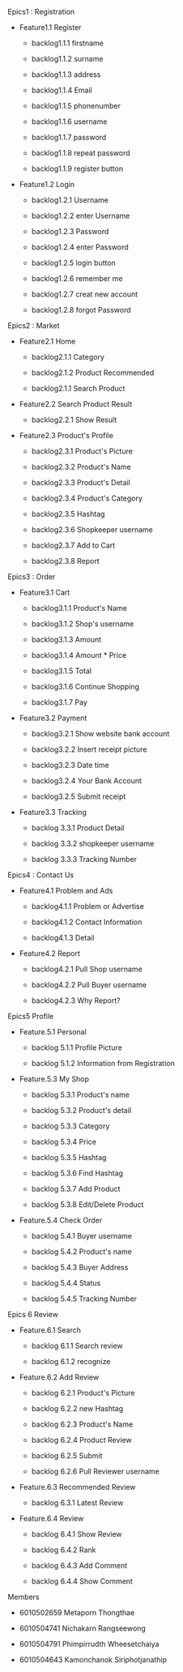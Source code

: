 Epics1 : Registration

* Feature1.1 Register

  * backlog1.1.1 firstname
  
  * backlog1.1.2 surname
  
  * backlog1.1.3 address
  
  * backlog1.1.4 Email
  
  * backlog1.1.5 phonenumber
  
  * backlog1.1.6 username
  
  * backlog1.1.7 password
  
  * backlog1.1.8 repeat password
  
  * backlog1.1.9 register button

* Feature1.2 Login

  * backlog1.2.1 Username
  
  * backlog1.2.2 enter Username
  
  * backlog1.2.3 Password
  
  * backlog1.2.4 enter Password
  
  * backlog1.2.5 login button
  
  * backlog1.2.6 remember me
  
  * backlog1.2.7 creat new account
  
  * backlog1.2.8 forgot Password

Epics2 : Market

* Feature2.1 Home

  * backlog2.1.1 Category
  
  * backlog2.1.2 Product Recommended 
  
  * backlog2.1.1 Search Product
  
* Feature2.2 Search Product Result

  * backlog2.2.1 Show Result

* Feature2.3 Product's Profile

  * backlog2.3.1 Product's Picture
  
   * backlog2.3.2 Product's Name
   
   * backlog2.3.3 Product's Detail
   
   * backlog2.3.4 Product's Category
   
   * backlog2.3.5 Hashtag
   
   * backlog2.3.6 Shopkeeper username
   
   * backlog2.3.7 Add to Cart
   
   * backlog2.3.8 Report
  
Epics3 : Order

* Feature3.1 Cart

  * backlog3.1.1 Product's Name 
  
  * backlog3.1.2 Shop's username
  
  * backlog3.1.3 Amount
  
  * backlog3.1.4 Amount * Price 
  
  * backlog3.1.5 Total
  
  * backlog3.1.6 Continue Shopping
  
  * backlog3.1.7 Pay

* Feature3.2 Payment

  * backlog3.2.1 Show website bank account 
  
  * backlog3.2.2 Insert receipt picture
  
  * backlog3.2.3 Date time 
  
  * backlog3.2.4 Your Bank Account
  
  * backlog3.2.5 Submit receipt
  
* Feature3.3 Tracking
  
  * backlog 3.3.1 Product Detail
   
  * backlog 3.3.2 shopkeeper username
    
  * backlog 3.3.3 Tracking Number
   
  
Epics4 : Contact Us

* Feature4.1 Problem and Ads

  * backlog4.1.1 Problem or Advertise
  
  * backlog4.1.2 Contact Information

  * backlog4.1.3 Detail
 
* Feature4.2 Report

  * backlog4.2.1 Pull Shop username
  
  * backlog4.2.2 Pull Buyer username
  
  * backlog4.2.3 Why Report?
  
Epics5 Profile

* Feature.5.1 Personal
 
  * backlog 5.1.1 Profile Picture
 
  * backlog 5.1.2 Information from Registration
 
* Feature.5.3 My Shop

  * backlog 5.3.1 Product's name
  
  * backlog 5.3.2 Product's detail
  
  * backlog 5.3.3 Category
   
  * backlog 5.3.4 Price
  
  * backlog 5.3.5 Hashtag
 
  * backlog 5.3.6 Find Hashtag
  
  * backlog 5.3.7 Add Product
  
  * backlog 5.3.8 Edit/Delete Product
 
* Feature.5.4 Check Order

   * backlog 5.4.1 Buyer username

   * backlog 5.4.2 Product's name
   
   * backlog 5.4.3 Buyer Address
    
   * backlog 5.4.4 Status
     
   * backlog 5.4.5 Tracking Number
  
Epics 6 Review
  
* Feature.6.1 Search

   * backlog 6.1.1 Search review

   * backlog 6.1.2 recognize 
   
* Feature.6.2 Add Review

   * backlog 6.2.1 Product's Picture

   * backlog 6.2.2 new Hashtag
   
   * backlog 6.2.3 Product's Name
   
   * backlog 6.2.4 Product Review
   
   * backlog 6.2.5 Submit
   
   * backlog 6.2.6 Pull Reviewer username 

* Feature.6.3 Recommended Review

   * backlog 6.3.1 Latest Review
 
* Feature.6.4 Review

   * backlog 6.4.1 Show Review 
   
   * backlog 6.4.2 Rank

   * backlog 6.4.3 Add Comment
   
   * backlog 6.4.4 Show Comment
   
   
  
Members

- 6010502659 Metaporn Thongthae 

- 6010504741 Nichakarn Rangseewong

- 6010504791 Phimpirrudth Wheesetchaiya

- 6010504643 Kamonchanok Siriphotjanathip
